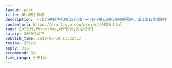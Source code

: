 ```yaml
---                
layout: post       
title: 英力网手机端           
description: '</br>网站手机端设计</br></br>按公司PC端网站风格，设计出有创意的手机端。</br></br>http://www.chinaelt.com.cn/</br>'     
contenturl: https://pro.lagou.com/project/6826.html      
tags: [UI设计,Photoshop,APP设计,网站设计]            
salary: 3000元以下          
publish_time: 2018-03-19 15:52:53         
review: 2592人                   
apply: 33人                   
recommend: 0人                   
time_range: 小于1周              
---                 
```

